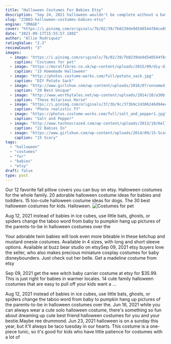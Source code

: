 ```yaml
---
title: "Halloween Costumes For Babies Etsy"
description: "Sep 24, 2021 halloween wouldn't be complete without a bat flitting about. Designer and doll maker merrilee liddiard created this adorable kid's halloween costume using everyday materials like"
slug: "23803-halloween-costumes-babies-etsy"
engine: "IMAGE"
cover: "https://i.pinimg.com/originals/7b/02/39/7b0239de9d540544f84ce8539b78434d.jpg"
date: "2021-09-17T15:55:57.180Z"
author: "Allie Rodriquez"
ratingValue: "2.3"
reviewCount: "3"
images:
  - image: "https://i.pinimg.com/originals/7b/02/39/7b0239de9d540544f84ce8539b78434d.jpg"
    caption: "Costumes for pet"
  - image: "https://moralfibres.co.uk/wp-content/uploads/2015/09/diy-dinosaur-halloween-costume.jpg"
    caption: "15 Homemade Halloween"
  - image: "http://photos.costume-works.com/full/potato_sack.jpg"
    caption: "DIY Potato Sack"
  - image: "http://www.girlshue.com/wp-content/uploads/2016/07/unnamed-file-3212.jpg"
    caption: "20 Best Unique"
  - image: "http://www.worthytales.net/wp-content/uploads/2014/10/a30bf8201cdcfaaaec229d883785e1d3-600x613.jpg"
    caption: "These Hilarious Horse"
  - image: "https://i.pinimg.com/originals/37/3b/9c/373b9c24306246d94ee782c917428279.jpg"
    caption: "Photo realistic TY"
  - image: "https://photos.costume-works.com/full/salt_and_pepper1.jpg"
    caption: "Salt and Pepper"
  - image: "http://www.technocrazed.com/wp-content/uploads/2013/10/Halloween-baby-costumes-17.jpg"
    caption: "22 Babies In"
  - image: "https://www.girlshue.com/wp-content/uploads/2014/09/15-Scary-Halloween-Costume-Ideas-For-Girls-Women-2014-13.jpg"
    caption: "15 Scary"
tags:
  - "halloween"
  - "costumes"
  - "for"
  - "babies"
  - "etsy"
draft: false
type: post
---
```


Our 12 favorite fall pillow covers you can buy on etsy.  Halloween costumes for the whole family. 20 adorable halloween costume ideas for babies and toddlers. 15 too-cute halloween costume ideas for dogs. The 30 best halloween costumes for kids. Halloween.
![Costumes for pet](https://i.pinimg.com/originals/7b/02/39/7b0239de9d540544f84ce8539b78434d.jpg "Costumes for pet")

Aug 12, 2021 instead of babies in ice cubes, use little bats, ghosts, or spiders change the taboo word from baby to pumpkin hang up pictures of the parents-to-be in halloween costumes over the
<!--inArticleAds-->

<!--galleryOne-->

Your adorable twin babies will look even more biteable in these ketchup and mustard onesie costumes. Available in 4 sizes, with long and short sleeve options. Available at buzz bear studio on etsySep 09, 2021 etsy buyers love the seller, who also makes precious miniature cosplay costumes for baby disneybounders. Just check out her belle. Get a madeline costume from etsy
<!--inArticleAds-->

<!--galleryTwo-->

Sep 09, 2021 get the wee witch baby carrier costume at etsy for $35.99.  This is just right for babies in warmer locales. 14 cute family halloween costumes that are easy to pull off your kids want a ...
<!--galleryThree-->

Aug 12, 2021 instead of babies in ice cubes, use little bats, ghosts, or spiders change the taboo word from baby to pumpkin hang up pictures of the parents-to-be in halloween costumes over the. Jun 16, 2021 while you can always wear a cute solo halloween costume, there's something so fun about dreaming up cute best friend halloween costumes for you and your bestie.Maybe ree drummond. Jun 23, 2021 halloween is on a sunday this year, but it'll always be taco tuesday in our hearts. This costume is a one-piece tunic, so it's good for kids who have little patience for costumes with a lot of
